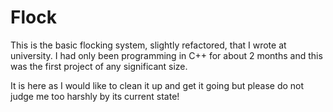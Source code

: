 
Flock
=====

This is the basic flocking system, slightly refactored, that I wrote at
university. I had only been programming in C++ for about 2 months and this was
the first project of any significant size.

It is here as I would like to clean it up and get it going but please do not
judge me too harshly by its current state!

